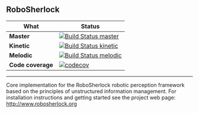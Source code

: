 RoboSherlock
------------

 What  | Status
  ---  |  ---
 **Master** | [![Build Status master](https://travis-ci.org/RoboSherlock/robosherlock.svg)](https://travis-ci.org/RoboSherlock/robosherlock)
**Kinetic** | [![Build Status kinetic](https://travis-ci.org/RoboSherlock/robosherlock.svg?branch=kinetic)](https://travis-ci.org/RoboSherlock/robosherlock)
**Melodic** | [![Build Status melodic](https://travis-ci.org/RoboSherlock/robosherlock.svg?branch=melodic)](https://travis-ci.org/RoboSherlock/robosherlock)
**Code coverage**  | [![codecov](https://codecov.io/gh/RoboSherlock/robosherlock/branch/master/graph/badge.svg)](https://codecov.io/gh/RoboSherlock/robosherlock)

 
------------

Core implementation for the RoboSherlock robotic perception framework based on the principles of unstructured information management.
For installation instructions and getting started see the project web page:  http://www.robosherlock.org

